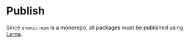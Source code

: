 Publish
===
Since `enonic-npm` is a monorepo, all packages must be published using [Lerna](https://github.com/lerna/lerna).

